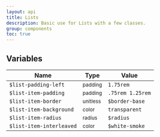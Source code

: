 ```yaml
---
layout: api
title: Lists
description: Basic use for Lists with a few classes.
group: components
toc: true
---
```



## Variables

| Name  | Type  | Value |
| ----- | ----- | ----- |
| `$list-padding-left` | <small>padding</small> | `1.75rem` |
| `$list-item-padding` | <small>padding</small> | `.75rem 1.25rem` |
| `$list-item-border` | <small>unitless</small> | `$border-base` |
| `$list-item-background` | <small>color</small> | `transparent` |
| `$list-item-radius` | <small>radius</small> | `$radius` |
| `$list-item-interleaved` | <small>color</small> | <span class="small-box" style="background:#f5f5f5"></span> `$white-smoke` |